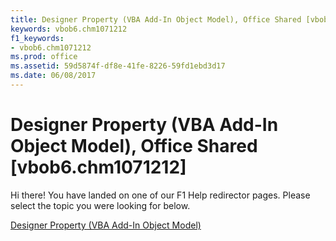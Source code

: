 ```yaml
---
title: Designer Property (VBA Add-In Object Model), Office Shared [vbob6.chm1071212]
keywords: vbob6.chm1071212
f1_keywords:
- vbob6.chm1071212
ms.prod: office
ms.assetid: 59d5874f-df8e-41fe-8226-59fd1ebd3d17
ms.date: 06/08/2017
---
```



# Designer Property (VBA Add-In Object Model), Office Shared [vbob6.chm1071212]

Hi there! You have landed on one of our F1 Help redirector pages. Please select the topic you were looking for below.

[Designer Property (VBA Add-In Object Model)](http://msdn.microsoft.com/library/4ec4b33f-35c5-c5b6-554a-464c068588ff%28Office.15%29.aspx)

